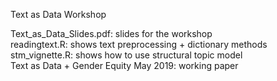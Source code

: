 Text as Data Workshop

Text_as_Data_Slides.pdf: slides for the workshop  
readingtext.R: shows text preprocessing + dictionary methods  
stm_vignette.R: shows how to use structural topic model  
Text as Data + Gender Equity May 2019: working paper  